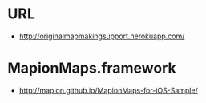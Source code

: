 # URL
- http://originalmapmakingsupport.herokuapp.com/

# MapionMaps.framework
- http://mapion.github.io/MapionMaps-for-iOS-Sample/
